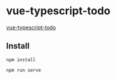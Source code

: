 # vue-typescript-todo

[vue-typescript-todo](https://codesandbox.io/embed/quirky-feather-xdils?fontsize=14&hidenavigation=1&theme=dark&view=preview)


## Install

```
npm install

npm run serve
```

